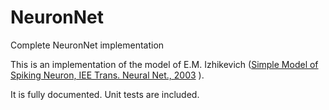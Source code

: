 # NeuronNet
Complete NeuronNet implementation

This is an implementation of the model of E.M. Izhikevich
([Simple Model of Spiking Neuron, IEE Trans. Neural Net., 2003](https://www.izhikevich.org/publications/spikes.pdf) ).

It is fully documented.
Unit tests are included.
